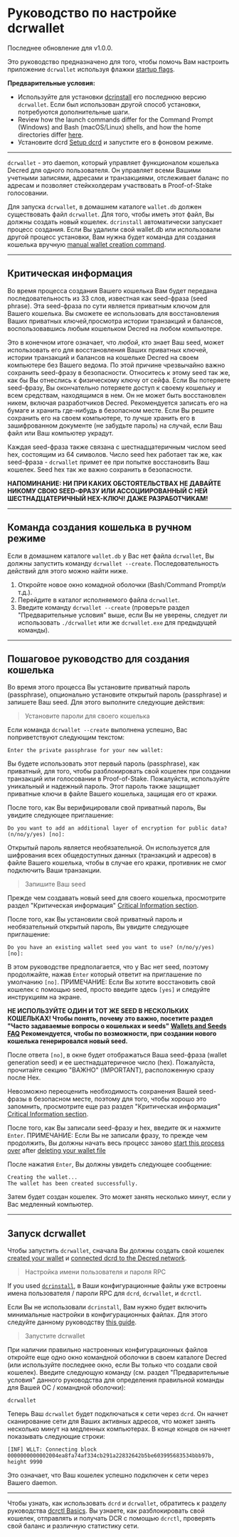 # Руководство по настройке dcrwallet 

Последнее обновление для v1.0.0.

Это руководство предназначено для того, чтобы помочь Вам настроить приложение `dcrwallet` используя флажки [startup flags](/getting-started/startup-basics.md#startup-command-flags). 

**Предварительные условия:**

- Используйте для установки [dcrinstall](/getting-started/user-guides/cli-installation.md) его последнюю версию `dcrwallet`. Если был использован другой способ установки, потребуются дополнительные шаги.
- Review how the launch commands differ for the Command Prompt (Windows) and Bash (macOS/Linux) shells, and how the home directories differ [here](/getting-started/cli-differences.md).
- Установите dcrd [Setup dcrd](/getting-started/user-guides/dcrd-setup.md) и запустите его в фоновом режиме.

---

`dcrwallet` - это daemon, который управляет функционалом кошелька Decred для одного пользователя. Он управляет всеми Вашими учетными записями, адресами и транзакциями, отслеживает баланс по адресам и позволяет стейкхолдерам участвовать в Proof-of-Stake голосовании.

Для запуска `dcrwallet`, в домашнем каталоге `wallet.db` должен существовать файл `dcrwallet`. Для того, чтобы иметь этот файл, Вы должны создать новый кошелек. `dcrinstall` автоматически запускает процесс создания. Если Вы удалили свой wallet.db или использовали другой процесс установки, Вам нужна будет команда для создания кошелька вручную [manual wallet creation command](#manual-wallet-creation-command).

---

## Критическая информация 

Во время процесса создания Вашего кошелька Вам будет передана последовательность из 33 слов, известная как seed-фраза (seed phrase). Эта seed-фраза по сути является приватным ключом для Вашего кошелька. Вы сможете ее использовать для восстановления Ваших приватных ключей,просмотра истории транзакций и балансов, воспользовавшись любым кошельком Decred на любом компьютере.

Это в конечном итоге означает, что *любой*, кто знает Ваш seed, может использовать его для восстановления Ваших приватных ключей, истории транзакций и балансов на кошельке Decred на своем компьютере без Вашего ведома. По этой причине чрезвычайно важно сохранить seed-фразу в безопасности. Относитесь к этому seed так же, как бы Вы отнеслись к физическому ключу от сейфа. Если Вы потеряете seed-фразу, Вы окончательно потеряете доступ к своему кошельку и всем средствам, находящимся в нем. Он не может быть восстановлен никем, включая разработчиков Decred. Рекомендуется записать его на бумаге и хранить где-нибудь в безопасном месте. Если Вы решите сохранить его на своем компьютере, то лучше хранить его в зашифрованном документе (не забудьте пароль) на случай, если Ваш файл или Ваш компьютер украдут.

Каждая seed-фраза также связана с шестнадцатеричным числом seed hex, состоящим из 64 символов. Число seed hex работает так же, как seed-фраза - `dcrwallet` примет ее при попытке восстановить Ваш кошелек. Seed hex так же важно сохранить в безопасности.

**НАПОМИНАНИЕ: НИ ПРИ КАКИХ ОБСТОЯТЕЛЬСТВАХ НЕ ДАВАЙТЕ НИКОМУ СВОЮ SEED-ФРАЗУ ИЛИ АССОЦИИРОВАННЫЙ С НЕЙ ШЕСТНАДЦАТЕРИЧНЫЙ HEX-КЛЮЧ! ДАЖЕ РАЗРАБОТЧИКАМ!**

---

## Команда создания кошелька в ручном режиме 

Если в домашнем каталоге `wallet.db` у Вас нет файла `dcrwallet`, Вы должны запустить команду `dcrwallet --create`. Последовательность действий для этого можно найти ниже.

1. Откройте новое окно комадной оболочки (Bash/Command Prompt/и т.д.).
2. Перейдите в каталог исполняемого файла `dcrwallet`.
3. Введите команду `dcrwallet --create` (проверьте раздел "Предварительные условия" выше, если Вы не уверены, следует ли использовать `./dcrwallet` или же `dcrwallet.exe` для предыдущей команды).

---

## Пошаговое руководство для создания кошелька 

Во время этого процесса Вы установите приватный пароль (passphrase), опционально установите открытый пароль (passphrase) и запишете Ваш seed. Для этого выполните следующие действия:

> Установите пароли для своего кошелька

Если команда `dcrwallet --create` выполнена успешно, Вас поприветствуют следующим текстом:

```no-highlight
Enter the private passphrase for your new wallet:
```

Вы будете использовать этот первый пароль (passphrase), как приватный, для того, чтобы разблокировать свой кошелек при создании транзакций или голосовании в Proof-of-Stake. Пожалуйста, используйте уникальный и надежный пароль. Этот пароль также защищает приватные ключи в файле Вашего кошелька, защищая его от кражи.

После того, как Вы верифицировали свой приватный пароль, Вы увидите следующее приглашение:

```no-highlight
Do you want to add an additional layer of encryption for public data? (n/no/y/yes) [no]:
```

Открытый пароль является необязательной. Он используется для шифрования всех общедоступных данных (транзакций и адресов) в файле Вашего кошелька, чтобы в случае его кражи, противник не смог подключить Ваши транзакции. 

> Запишите Ваш seed

Прежде чем создавать новый seed для своего кошелька, просмотрите раздел "Критическая информация" [Critical Information section](/getting-started/user-guides/dcrwallet-setup.md#critical-information).

После того, как Вы установили свой приватный пароль и необязательный открытый пароль, Вы увидите следующее приглашение:

```no-highlight
Do you have an existing wallet seed you want to use? (n/no/y/yes) [no]:
```

В этом руководстве предполагается, что у Вас нет seed, поэтому продолжайте, нажав `Enter` который ответит на приглашение по умолчанию `[no]`. ПРИМЕЧАНИЕ: Если Вы хотите восстановить свой кошелек с помощью seed, просто введите здесь `[yes]` и следуйте инструкциям на экране.

<i class="fa fa-exclamation-triangle"></i> **НЕ ИСПОЛЬЗУЙТЕ ОДИН И ТОТ ЖЕ SEED В НЕСКОЛЬКИХ КОШЕЛЬКАХ! Чтобы понять, почему это важно, посетите раздел "Часто задаваемые вопросы о кошельках и seeds" [Wallets and Seeds FAQ](/faq/wallets-and-seeds.md#3-can-i-run-multiple-wallets) Рекомендуется, чтобы по возможности, при создании нового кошелька генерировался новый seed.** 

После ответа `[no]`, в окне будет отображаться Ваша seed-фраза (wallet generation seed) и ее шестнадцатеричное число (hex). Пожалуйста, прочитайте секцию "ВАЖНО" (IMPORTANT), расположенную сразу после Hex.

Невозможно переоценить необходимость сохранения Вашей seed-фразы в безопасном месте, поэтому для того, чтобы хорошо это запомнить, просмотрите еще раз раздел "Критическая информация" [Critical Information section](/getting-started/user-guides/dcrwallet-setup.md#critical-information).

После того, как Вы записали seed-фразу и hex, введите `OK` и нажмите `Enter`. ПРИМЕЧАНИЕ: Если Вы не записали фразу, то прежде чем продолжить, Вы должны начать весь процесс заново [start this process over](/getting-started/user-guides/dcrwallet-setup.md#create-a-new-wallet) after [deleting your wallet file](/advanced/deleting-your-wallet.md)

После нажатия `Enter`, Вы должны увидеть следующее сообщение:

```no-highlight
Creating the wallet...
The wallet has been created successfully.
```

Затем будет создан кошелек. Это может занять несколько минут, если у Вас медленный компьютер.

---

## Запуск dcrwallet 

Чтобы запустить `dcrwallet`, сначала Вы должны создать свой кошелек [created your wallet](#wallet-creation-walkthrough) и
[connected dcrd to the Decred network](/getting-started/user-guides/dcrd-setup.md#connect-to-the-decred-network).

> Настройка имени пользователя и пароля RPC

If you used [`dcrinstall`](/getting-started/user-guides/cli-installation.md),  в Ваши конфигурационные файлы уже встроены имена пользователя / пароли RPC для `dcrd`, `dcrwallet`, и `dcrctl`.

Если Вы не использовали `dcrinstall`, Вам нужно будет включить минимальные настройки в конфигурационных файлах. Для этого следуйте данному руководству [this guide](/advanced/manual-cli-install.md#minimum-configuration).

> Запустите dcrwallet 

При наличии правильно настроенных конфигурационных файлов откройте еще одно окно командной оболочки в своем каталоге Decred (или используйте последнее окно, если Вы только что создали свой кошелек). Введите следующую команду (см. раздел "Предварительные условия" данного руководства для определения правильной команды для Вашей ОС / командной оболочки):

```no-highlight
dcrwallet
```

Теперь Ваш `dcrwallet` будет подключаться к сети через `dcrd`. Он начнет сканирование сети для Ваших активных адресов, что может занять несколько минут на медленных компьютерах. В конце концов он начнет показывать следующие строки:

```no-highlight
[INF] WLLT: Connecting block 0000000000002004ea8fa74af334cb291a22832642b5be603995683534bbb97b, height 9990
```

Это означает, что Ваш кошелек успешно подключен к сети
через Вашего daemon.

---

Чтобы узнать, как использовать `dcrd` и  `dcrwallet`, обратитесь к разделу руководства [dcrctl Basics](/getting-started/user-guides/dcrctl-basics.md). Вы узнаете, как разблокировать свой кошелек, отправлять и получать DCR с помощью `dcrctl`, проверять свой баланс и различную статистику сети.
